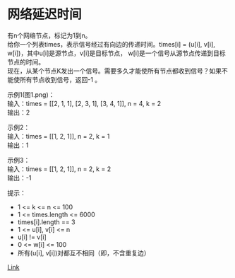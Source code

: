 <h1>网络延迟时间</h1>

有n个网络节点，标记为1到n。</br>
给你一个列表times，表示信号经过有向边的传递时间。times[i] = (u[i], v[i], w[i])，其中u[i]是源节点，v[i]是目标节点， w[i]是一个信号从源节点传递到目标节点的时间。</br>
现在，从某个节点K发出一个信号。需要多久才能使所有节点都收到信号？如果不能使所有节点收到信号，返回-1 。</br>

示例1(图1.png)：</br>
输入：times = [[2, 1, 1], [2, 3, 1], [3, 4, 1]], n = 4, k = 2</br>
输出：2</br>

示例2：</br>
输入：times = [[1, 2, 1]], n = 2, k = 1</br>
输出：1</br>

示例3：</br>
输入：times = [[1, 2, 1]], n = 2, k = 2</br>
输出：-1</br>

提示：
- 1 <= k <= n <= 100
- 1 <= times.length <= 6000
- times[i].length == 3
- 1 <= u[i], v[i] <= n
- u[i] != v[i]
- 0 <= w[i] <= 100
- 所有(u[i], v[i])对都互不相同（即，不含重复边）

[Link](https://leetcode-cn.com/problems/network-delay-time/)
